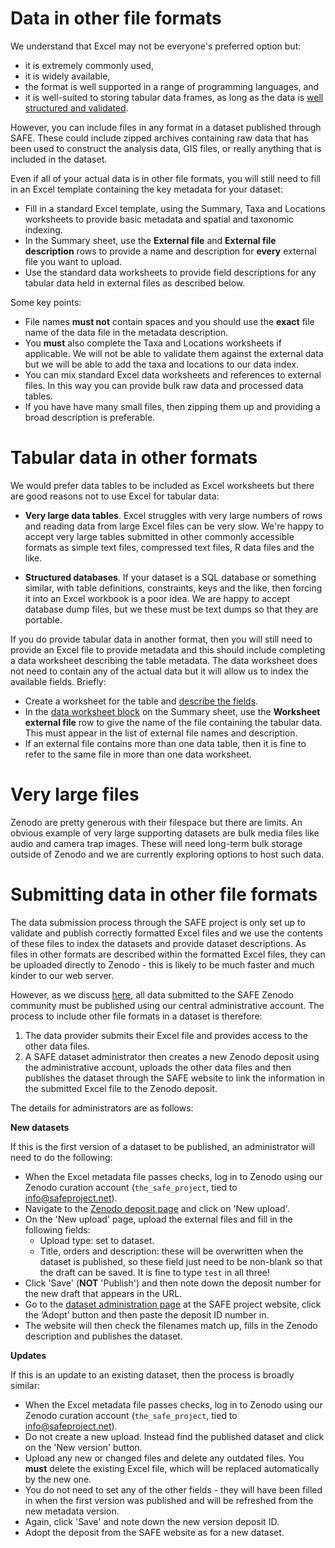 # Data in other file formats

We understand that Excel may not be everyone's preferred option but:

* it is extremely commonly used,
* it is widely available,
* the format is well supported in a range of programming languages, and
* it is well-suited to storing tabular data frames, as long as the data is [well structured and validated](../usage/usage.md).

However, you can include files in any format in a dataset published through SAFE. These could include zipped archives containing raw data that has been used to construct the analysis data, GIS files, or really anything that is included in the dataset.

Even if all of your actual data is in other file formats, you will still need to fill in an Excel template containing the key metadata for your dataset:

  - Fill in a standard Excel template, using the Summary, Taxa and Locations worksheets to provide basic metadata and spatial and taxonomic indexing.
  - In the Summary sheet, use the **External file** and **External file description** rows to provide a name and description for **every** external file you want to upload.
  - Use the standard data worksheets to provide field descriptions for any tabular data held in external files as described below.

Some key points:

 * File names **must not** contain spaces and you should use the **exact** file name of the data file in the metadata description.
* You **must** also complete the Taxa and Locations worksheets if applicable. We will not be able to validate them against the external data but we will be able to add the taxa and locations to our data index.
* You can mix standard Excel data worksheets and references to external files. In this way you can provide bulk raw data and processed data tables.
*  If you have have many small files, then zipping them up and providing a broad description is preferable.


# Tabular data in other formats

We would prefer data tables to be included as Excel worksheets but there are good reasons not to use Excel for tabular data:

* **Very large data tables**. Excel struggles with very large numbers of rows and reading data from large Excel files can be very slow. We're happy to accept very large tables submitted in other commonly accessible formats as simple text files, compressed text files, R data files and the like.

* **Structured databases**. If your dataset is a SQL database or something similar, with table definitions, constraints, keys and the like, then forcing it into an Excel workbook is a poor idea. We are happy to accept database dump files, but we these must be text dumps so that they are portable.

If you do provide tabular data in another format, then you will still need to provide an Excel file to provide metadata and this should include completing a data worksheet describing the table metadata. The data worksheet does not need to contain any of the actual data but it will allow us to index the available fields. Briefly:

 * Create a worksheet for the table and [describe the fields](data.md).
 * In the [data worksheet block](summary.md#the-data-worksheet-block) on the Summary sheet, use the **Worksheet external file** row to give the name of the file containing the tabular data. This must appear in the list of external file names and description.
 * If an external file contains more than one data table, then it is fine to refer to the same file in more than one data worksheet.

# Very large files

Zenodo are pretty generous with their filespace but there are limits. An obvious example of very large supporting datasets are bulk media files like audio and camera trap images. These will need long-term bulk storage outside of Zenodo and we are currently exploring options to host such data.

# Submitting data in other file formats

The data submission process through the SAFE project is only set up to validate and publish correctly formatted Excel files and we use the contents of these files to index the datasets and provide dataset descriptions. As files in other formats are described within the formatted Excel files, they can be uploaded directly to Zenodo - this is likely to be much faster and much kinder to our web server.

However, as we discuss [here](../availability.md#data-administration), all data submitted to the SAFE Zenodo community must be published using our central administrative account. The process to include other file formats in a dataset is therefore:

1. The data provider submits their Excel file and provides access to the other data files.
2. A SAFE dataset administrator then creates a new Zenodo deposit using the administrative account, uploads the other data files and then publishes the dataset through the SAFE website to link the information in the submitted Excel file to the Zenodo deposit.

The details for administrators are as follows:

**New datasets**

If this is the first version of a dataset to be published, an administrator will need to do the following:

  - When the Excel metadata file passes checks, log in to Zenodo using our Zenodo curation account (`the_safe_project`, tied to info@safeproject.net).
  - Navigate to the [Zenodo deposit page](https://zenodo.org/deposit) and click on 'New upload'.
  - On the 'New upload' page, upload the external files and fill in the following fields:
     * Upload type: set to dataset.
     * Title, orders and description: these will be overwritten when the dataset is published, so these field just need to be non-blank so that the draft can be saved. It is fine to type `test` in all three!
  - Click 'Save' (**NOT** 'Publish') and then note down the deposit number for the new draft that appears in the URL.
  - Go to the [dataset administration page](https://safeproject.net/datasets/administer_datasets) at the SAFE project website, click the ‘Adopt’ button and then paste the deposit ID number in.
  - The website will then check the filenames match up, fills in the Zenodo description and publishes the dataset.

**Updates**

If this is an update to an existing dataset, then the process is broadly similar:

  - When the Excel metadata file passes checks, log in to Zenodo using our Zenodo curation account (`the_safe_project`, tied to info@safeproject.net).
  - Do not create a new upload. Instead find the published dataset and click on the 'New version' button.
  - Upload any new or changed files and delete any outdated files. You **must** delete the existing Excel file, which will be replaced automatically by the new one.
  - You do not need to set any of the other fields - they will have been filled in when the first version was published and will be refreshed from the new metadata version.
  - Again, click 'Save' and note down the new version deposit ID.
  - Adopt the deposit from the SAFE website as for a new dataset.
